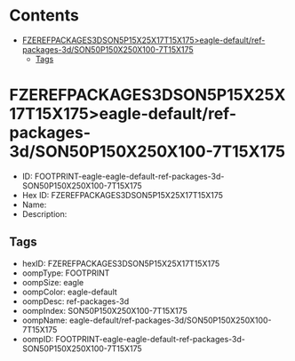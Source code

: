 



Contents
========

* [FZEREFPACKAGES3DSON5P15X25X17T15X175>eagle-default/ref-packages-3d/SON50P150X250X100-7T15X175](#fzerefpackages3dson5p15x25x17t15x175eagle-defaultref-packages-3dson50p150x250x100-7t15x175)
	* [Tags](#tags)

# FZEREFPACKAGES3DSON5P15X25X17T15X175>eagle-default/ref-packages-3d/SON50P150X250X100-7T15X175

- ID: FOOTPRINT-eagle-eagle-default-ref-packages-3d-SON50P150X250X100-7T15X175
- Hex ID: FZEREFPACKAGES3DSON5P15X25X17T15X175
- Name: 
- Description: 

## Tags

- hexID: FZEREFPACKAGES3DSON5P15X25X17T15X175
- oompType: FOOTPRINT
- oompSize: eagle
- oompColor: eagle-default
- oompDesc: ref-packages-3d
- oompIndex: SON50P150X250X100-7T15X175
- oompName: eagle-default/ref-packages-3d/SON50P150X250X100-7T15X175
- oompID: FOOTPRINT-eagle-eagle-default-ref-packages-3d-SON50P150X250X100-7T15X175
